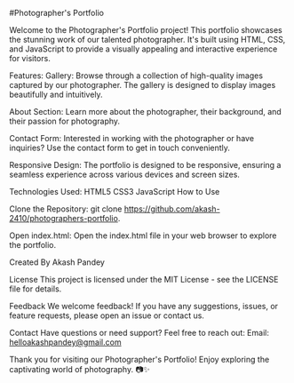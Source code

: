 #Photographer's Portfolio

Welcome to the Photographer's Portfolio project! This portfolio showcases the stunning work of our talented photographer. It's built using HTML, CSS, and JavaScript to provide a visually appealing and interactive experience for visitors.

Features:
Gallery: Browse through a collection of high-quality images captured by our photographer. The gallery is designed to display images beautifully and intuitively.

About Section: Learn more about the photographer, their background, and their passion for photography.

Contact Form: Interested in working with the photographer or have inquiries? Use the contact form to get in touch conveniently.

Responsive Design: The portfolio is designed to be responsive, ensuring a seamless experience across various devices and screen sizes.

Technologies Used:
HTML5
CSS3
JavaScript
How to Use

Clone the Repository:
git clone https://github.com/akash-2410/photographers-portfolio.

Open index.html:
Open the index.html file in your web browser to explore the portfolio.

Created By Akash Pandey

License
This project is licensed under the MIT License - see the LICENSE file for details.

Feedback
We welcome feedback! If you have any suggestions, issues, or feature requests, please open an issue or contact us.

Contact
Have questions or need support? Feel free to reach out:
Email: helloakashpandey@gmail.com

Thank you for visiting our Photographer's Portfolio! Enjoy exploring the captivating world of photography. 📷✨





